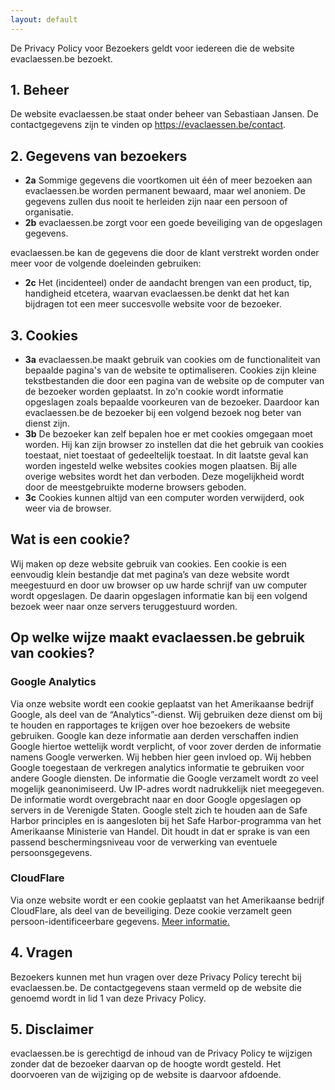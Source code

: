 ```yaml
---
layout: default
---
```

<p>De Privacy Policy voor Bezoekers geldt voor iedereen die de website evaclaessen.be bezoekt.</p>

<h2>1. Beheer</h2>
<p>De website evaclaessen.be staat onder beheer van Sebastiaan Jansen. De contactgegevens zijn te vinden op <a href="{{ site.url }}/contact">https://evaclaessen.be/contact</a>.</p>

<h2>2. Gegevens van bezoekers</h2>
<ul>
<li><strong>2a</strong> Sommige gegevens die voortkomen uit één of meer bezoeken aan evaclaessen.be worden permanent bewaard, maar wel anoniem. De gegevens zullen dus nooit te herleiden zijn naar een persoon of organisatie.</li>
<li><strong>2b</strong> evaclaessen.be zorgt voor een goede beveiliging van de opgeslagen gegevens.</li>
</ul>
<p>evaclaessen.be kan de gegevens die door de klant verstrekt worden onder meer voor de volgende doeleinden gebruiken:</p>
<ul>
<li><strong>2c</strong> Het (incidenteel) onder de aandacht brengen van een product, tip, handigheid etcetera, waarvan evaclaessen.be denkt dat het kan bijdragen tot een meer succesvolle website voor de bezoeker.</li>
</ul>

<h2>3. Cookies</h2>
<ul>
<li><strong>3a</strong> evaclaessen.be maakt gebruik van cookies om de functionaliteit van bepaalde pagina's van de website te optimaliseren. Cookies zijn kleine tekstbestanden die door een pagina van de website op de computer van de bezoeker worden geplaatst. In zo'n cookie wordt informatie opgeslagen zoals bepaalde voorkeuren van de bezoeker. Daardoor kan evaclaessen.be de bezoeker bij een volgend bezoek nog beter van dienst zijn.</li>
<li><strong>3b</strong> De bezoeker kan zelf bepalen hoe er met cookies omgegaan moet worden. Hij kan zijn browser zo instellen dat die het gebruik van cookies toestaat, niet toestaat of gedeeltelijk toestaat. In dit laatste geval kan worden ingesteld welke websites cookies mogen plaatsen. Bij alle overige websites wordt het dan verboden. Deze mogelijkheid wordt door de meestgebruikte moderne browsers geboden.</li>
<li><strong>3c</strong> Cookies kunnen altijd van een computer worden verwijderd, ook weer via de browser.</li>
</ul>

<h2>Wat is een cookie?</h2>
<p>Wij maken op deze website gebruik van cookies. Een cookie is een eenvoudig klein bestandje dat met pagina’s van deze website wordt meegestuurd en door uw browser op uw harde schrijf van uw computer wordt opgeslagen. De daarin opgeslagen informatie kan bij een volgend bezoek weer naar onze servers teruggestuurd worden.<p>
<h2>Op welke wijze maakt evaclaessen.be gebruik van cookies?</h2>
<h3>Google Analytics</h3>
<p>Via onze website wordt een cookie geplaatst van het Amerikaanse bedrijf Google, als deel van de “Analytics”-dienst. Wij gebruiken deze dienst om bij te houden en rapportages te krijgen over hoe bezoekers de website gebruiken. Google kan deze informatie aan derden verschaffen indien Google hiertoe wettelijk wordt verplicht, of voor zover derden de informatie namens Google verwerken. Wij hebben hier geen invloed op. Wij hebben Google toegestaan de verkregen analytics informatie te gebruiken voor andere Google diensten.
De informatie die Google verzamelt wordt zo veel mogelijk geanonimiseerd. Uw IP-adres wordt nadrukkelijk niet meegegeven. De informatie wordt overgebracht naar en door Google opgeslagen op servers in de Verenigde Staten. Google stelt zich te houden aan de Safe Harbor principles en is aangesloten bij het Safe Harbor-programma van het Amerikaanse Ministerie van Handel. Dit houdt in dat er sprake is van een passend beschermingsniveau voor de verwerking van eventuele persoonsgegevens.</p>
<h3>CloudFlare</h3>
<p>Via onze website wordt er een cookie geplaatst van het Amerikaanse bedrijf CloudFlare, als deel van de beveiliging. Deze cookie verzamelt geen persoon-identificeerbare gegevens. <a href="https://support.cloudflare.com/hc/en-us/articles/200170156-What-does-the-CloudFlare-cfduid-cookie-do-" title="meer informatie over cloudflare cookie">Meer informatie.</a></p>

<h2>4. Vragen</h2>
<p>Bezoekers kunnen met hun vragen over deze Privacy Policy terecht bij evaclaessen.be. De contactgegevens staan vermeld op de website die genoemd wordt in lid 1 van deze Privacy Policy.</p>

<h2>5. Disclaimer</h2>
<p>evaclaessen.be is gerechtigd de inhoud van de Privacy Policy te wijzigen zonder dat de bezoeker daarvan op de hoogte wordt gesteld. Het doorvoeren van de wijziging op de website is daarvoor afdoende.</p>